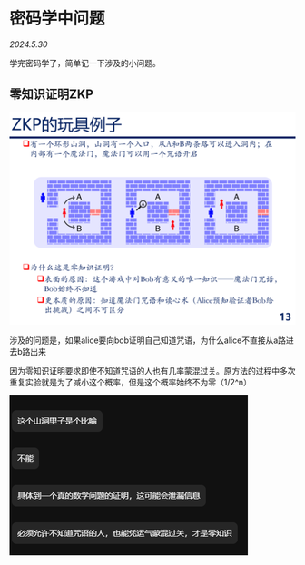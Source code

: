 
# 密码学中问题

*2024.5.30*


学完密码学了，简单记一下涉及的小问题。

## 零知识证明ZKP

![alt text](assets/cryptography/image.png)

涉及的问题是，如果alice要向bob证明自己知道咒语，为什么alice不直接从a路进去b路出来

因为零知识证明要求即使不知道咒语的人也有几率蒙混过关。原方法的过程中多次重复实验就是为了减小这个概率，但是这个概率始终不为零（1/2^n）

![alt text](assets/cryptography/image-1.png)